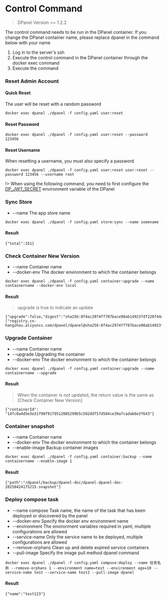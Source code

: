 # Control Command

> DPanel Version >= 1.2.2

The control command needs to be run in the DPanel container. If you change the DPanel container name, please replace dpanel in the command below with your name

1. Log in to the server's ssh
2. Execute the control command in the DPanel container through the docker exec command
3. Execute the command

### Reset Admin Account

#### Quick Reset

The user will be reset with a random password

```
docker exec dpanel ./dpanel -f config.yaml user:reset
```

#### Reset Password

```
docker exec dpanel ./dpanel -f config.yaml user:reset --password 123456
```

#### Reset Username

When resetting a username, you must also specify a password

```
docker exec dpanel ./dpanel -f config.yaml user:reset user:reset --password 123456 --username root
```

!> When using the following command, you need to first configure the [DP_JWT_SECRET](/docs/en-US/install/docker?id=login-jwt-secret)  environment variable of the DPanel

### Sync Store

- \--name The app store name

```
docker exec dpanel ./dpanel -f config.yaml store:sync --name somename
```

#### Result

```
{"total":151}
```

### Check Container New Version

- \--name Container name
- \--docker-env The docker environment to which the container belongs

```
docker exec dpanel ./dpanel -f config.yaml container:upgrade --name containername --docker-env local
```

#### Result

> upgrade is true to indicate an update

```
{"upgrade":false,"digest":"sha256:8f4ac2974ff707bace98ab14923fdf220f44a9803045b655f1d8d3e098f97e55","digestLocal":["registry.cn-hangzhou.aliyuncs.com/dpanel/dpanel@sha256:8f4ac2974ff707bace98ab14923fdf220f44a9803045b655f1d8d3e098f97e55"]}
```

### Upgrade Container

- \--name Container name
- \--upgrade Upgrading the container
- \--docker-env The docker environment to which the container belongs

```
docker exec dpanel ./dpanel -f config.yaml container:upgrade --name containername --upgrade
```

#### Result

> When the container is not updated, the return value is the same as [Check Container New Version]

```
{"containerId": "14fc0a4d5e3e31f98f9179512085299b5c502ddf57d584ce39a7cadab6e3f643"}

```

### Container snapshot

- \--name Container name
- \--docker-env The docker environment to which the container belongs
- \--enable-image Backup container images

```
docker exec dpanel ./dpanel -f config.yaml container:backup --name containername --enable-image 1
```

#### Result

```
{"path":"/dpanel/backup/dpanel-doc/dpanel-dpanel-doc-20250424175215.snapshot"}
```

### Deploy compose task

- \--name compose Task name, the name of the task that has been deployed or discovered by the panel
- \--docker-env Specify the docker env environment name
- \--environment The environment variables required in yaml, multiple configurations are allowed
- \--service-name Only the service name to be deployed, multiple configurations are allowed
- \--remove-orphans Clean up and delete expired service containers
- \--pull-image Specify the image pull method dpanel command

```
docker exec dpanel ./dpanel -f config.yaml compose:deploy --name 任务名称 --remove-orphans 1 --environment name=test --environment age=10 --service-name test --service-name test2 --pull-image dpanel
```

#### Result

```
{"name":"test123"}

```